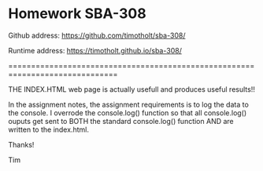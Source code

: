 Homework SBA-308
==============================================================================

Github address: https://github.com/timotholt/sba-308/

Runtime address: https://timotholt.github.io/sba-308/

==============================================================================

THE INDEX.HTML web page is actually usefull and produces useful results!!

In the assignment notes, the assignment requirements is to log the data to the
console. I overrode the console.log() function so that all console.log()
ouputs get sent to BOTH the standard console.log() function AND are written
to the index.html.

Thanks!

Tim